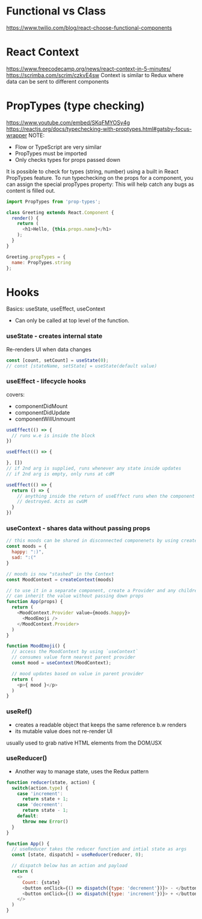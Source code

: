 # Functional vs Class
https://www.twilio.com/blog/react-choose-functional-components

# React Context
https://www.freecodecamp.org/news/react-context-in-5-minutes/
https://scrimba.com/scrim/czkvE4sw
Context is similar to Redux where data can be sent to different components

# PropTypes (type checking)
https://www.youtube.com/embed/SKqFMYOSy4g
https://reactjs.org/docs/typechecking-with-proptypes.html#gatsby-focus-wrapper
NOTE: 
 - Flow or TypeScript are very similar
 - PropTypes must be imported
 - Only checks types for props passed down

It is possible to check for types (string, number) using a built in React 
PropTypes feature.
To run typechecking on the props for a component, you can assign the special propTypes property:
This will help catch any bugs as content is filled out.

```js
import PropTypes from 'prop-types';

class Greeting extends React.Component {
  render() {
    return (
      <h1>Hello, {this.props.name}</h1>
    );
  }
}

Greeting.propTypes = {
  name: PropTypes.string
};
```

# Hooks
Basics: useState, useEffect, useContext
- Can only be called at top level of the function.

### useState - creates internal state
Re-renders UI when data changes
```js
const [count, setCount] = useState(0);
// const [stateName, setState] = useState(default value)

```

### useEffect - lifecycle hooks
covers:
- componentDidMount
- componentDidUpdate
- componentWillUnmount
```js
useEffect(() => {
  // runs w.e is inside the block
})

useEffect(() => {

}, [])
// if 2nd arg is supplied, runs whenever any state inside updates
// if 2nd arg is empty, only runs at cdM

useEffect(() => {
  return () => {
    // anything inside the return of useEffect runs when the component is 
    // destroyed. Acts as cwUM
  }
})
```

### useContext - shares data without passing props
```js
// this moods can be shared in disconnected componenets by using createContext
const moods = {
  happy: ":)",
  sad: ":("
}

// moods is now "stashed" in the Context
const MoodContext = createContext(moods)

// to use it in a separate component, create a Provider and any children
// can inherit the value without passing down props
function App(props) {
  return (
    <MoodContext.Provider value={moods.happy}>
      <MoodEmoji />
    </MoodContext.Provider>
  )
}

function MoodEmoji() {
  // access the MoodContext by using `useContext`
  // consumes value form nearest parent provider
  const mood = useContext(MoodContext);

  // mood updates based on value in parent provider
  return (
    <p>{ mood }</p>
  )
}
```

### useRef() 
- creates a readable object that keeps the same reference b.w renders
- its mutable value does not re-render UI

usually used to grab native HTML elements from the DOM/JSX


### useReducer()
- Another way to manage state, uses the Redux pattern

```js
function reducer(state, action) {
  switch(action.type) {
    case 'increment': 
      return state + 1;
    case 'decrement':
      return state - 1;
    default:
      throw new Error()
  }
}

function App() {
  // useReducer takes the reducer function and intial state as args
  const [state, dispatch] = useReducer(reducer, 0);

  // dispatch below has an action and payload
  return (
    <>
      Count: {state}
      <button onClick={() => dispatch({type: 'decrement'})}> - </button>
      <button onClick={() => dispatch({type: 'increment'})}> + </button>
    </>
  )
}
```